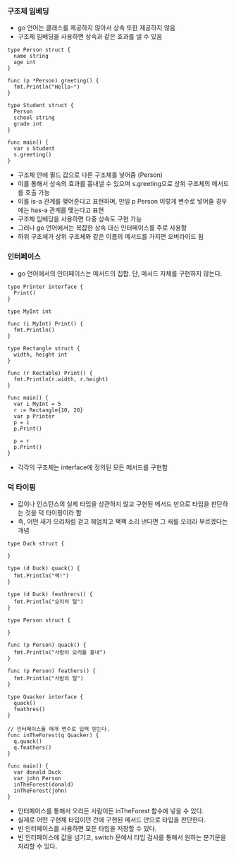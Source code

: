 ### 구조체 임베딩
- go 언어는 클래스를 제공하지 않아서 상속 또한 제공하지 않음
- 구조체 임베딩을 사용하면 상속과 같은 효과를 낼 수 있음
```
type Person struct {
  name string
  age int
}

func (p *Person) greeting() {
  fmt.Println("Hello~")
}

type Student struct {
  Person
  school string
  grade int
}

func main() {
  var s Student
  s.greeting()
}
```
- 구조체 안에 필드 값으로 다른 구조체를 넣어줌 (Person)
- 이를 통해서 상속의 효과를 흉내낼 수 있으며 s.greeting으로 상위 구조체의 메서드를 호출 가능
- 이를 is-a 관계를 맺어준다고 표현하며, 만일 p Person 이렇게 변수로 넣어줄 경우에는 has-a 관계를 맺는다고 표현
- 구조체 임베딩을 사용하면 다중 상속도 구현 가능
- 그러나 go 언어에서는 복잡한 상속 대신 인터페이스를 주로 사용함
- 하위 구조체가 상위 구조체와 같은 이름의 메서드를 가지면 오버라이드 됨

### 인터페이스
- go 언어에서의 인터페이스는 메서드의 집합. 단, 메서드 자체를 구현하지 않는다.
```
type Printer interface {
  Print()
}

type MyInt int

func (i MyInt) Print() {
  fmt.Println()
}

type Rectangle struct {
  width, height int
}

func (r Rectable) Print() {
  fmt.Println(r.width, r.height)
}

func main() {
  var i MyInt = 5
  r := Rectangle{10, 20}
  var p Printer
  p = i
  p.Print()

  p = r
  p.Print()
}
```
- 각각의 구조체는 interface에 정의된 모든 메서드를 구현함

### 덕 타이핑
- 값이나 인스턴스의 실제 타입을 상관하지 않고 구현된 메서드 만으로 타입을 판단하는 것을 덕 타이핑이라 함
- 즉, 어떤 새가 오리처럼 걷고 헤엄치고 꽥꽥 소리 낸다면 그 새를 오리라 부르겠다는 개념
```
type Duck struct {

}

type (d Duck) quack() {
  fmt.Println("꽥!")
}

type (d Duck) feathrers() {
  fmt.Println("오리의 털")
}

type Person struct {

}

func (p Person) quack() {
  fmt.Println("사람이 오리를 흉내")
}

func (p Person) feathers() {
  fmt.Println("사람의 털")
}

type Quacker interface {
  quack()
  feathres()
}

// 인터페이스를 매개 변수로 입력 받는다.
func inTheForest(q Quacker) {
  q.quack()
  q.feathers()
}

func main() {
  var donald Duck
  var john Person
  inTheForest(donald)
  inTheForest(john)
}
```
- 인터페이스를 통해서 오리든 사람이든 inTheForest 함수에 넣을 수 있다.
- 실제로 어떤 구현체 타입이던 간에 구현된 메서드 만으로 타입을 판단한다.
- 빈 인터페이스를 사용하면 모든 타입을 저장할 수 있다.
- 빈 인터페이스에 값을 넘기고, switch 문에서 타입 검사를 통해서 원하는 분기문을 처리할 수 있다.
